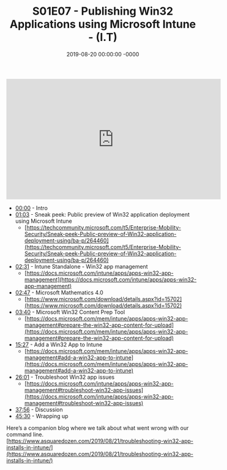 ﻿---
layout: post
title: "S01E07 - Publishing Win32 Applications using Microsoft Intune - (I.T)"
date: 2019-08-20 00:00:00 -0000
categories:
---

<iframe loading="lazy" width="560" height="315" src="https://www.youtube.com/embed/x-RMjhzGXxA" title="YouTube video player" frameborder="0" allow="accelerometer; autoplay; clipboard-write; encrypted-media; gyroscope; picture-in-picture" allowfullscreen></iframe>

 * [00:00](https://www.youtube.com/watch?v=x-RMjhzGXxA&t=0s) - Intro
 * [01:03](https://www.youtube.com/watch?v=x-RMjhzGXxA&t=63s) - Sneak peek: Public preview of Win32 application deployment using Microsoft Intune
   - [https://techcommunity.microsoft.com/t5/Enterprise-Mobility-Security/Sneak-peek-Public-preview-of-Win32-application-deployment-using/ba-p/264460](https://techcommunity.microsoft.com/t5/Enterprise-Mobility-Security/Sneak-peek-Public-preview-of-Win32-application-deployment-using/ba-p/264460)
 * [02:31](https://www.youtube.com/watch?v=x-RMjhzGXxA&t=151s) - Intune Standalone - Win32 app management
   - [https://docs.microsoft.com/intune/apps/apps-win32-app-management](https://docs.microsoft.com/intune/apps/apps-win32-app-management)
 * [02:47](https://www.youtube.com/watch?v=x-RMjhzGXxA&t=167s) - Microsoft Mathematics 4.0
   - [https://www.microsoft.com/download/details.aspx?id=15702](https://www.microsoft.com/download/details.aspx?id=15702)
 * [03:40](https://www.youtube.com/watch?v=x-RMjhzGXxA&t=220s) - Microsoft Win32 Content Prep Tool
   - [https://docs.microsoft.com/mem/intune/apps/apps-win32-app-management#prepare-the-win32-app-content-for-upload](https://docs.microsoft.com/mem/intune/apps/apps-win32-app-management#prepare-the-win32-app-content-for-upload)
 * [15:27](https://www.youtube.com/watch?v=x-RMjhzGXxA&t=927s) - Add a Win32 App to Intune
   - [https://docs.microsoft.com/mem/intune/apps/apps-win32-app-management#add-a-win32-app-to-intune](https://docs.microsoft.com/mem/intune/apps/apps-win32-app-management#add-a-win32-app-to-intune)
 * [26:01](https://www.youtube.com/watch?v=x-RMjhzGXxA&t=1561s) - Troubleshoot Win32 app issues
   - [https://docs.microsoft.com/intune/apps/apps-win32-app-management#troubleshoot-win32-app-issues](https://docs.microsoft.com/intune/apps/apps-win32-app-management#troubleshoot-win32-app-issues)
 * [37:56](https://www.youtube.com/watch?v=x-RMjhzGXxA&t=2276s) - Discussion
 * [45:30](https://www.youtube.com/watch?v=x-RMjhzGXxA&t=2730s) - Wrapping up

Here’s a companion blog where we talk about what went wrong with our command line.
[https://www.asquaredozen.com/2019/08/21/troubleshooting-win32-app-installs-in-intune/](https://www.asquaredozen.com/2019/08/21/troubleshooting-win32-app-installs-in-intune/)

